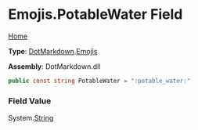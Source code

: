 # Emojis\.PotableWater Field

[Home](../../../README.md)

**Type**: [DotMarkdown](../../README.md)\.[Emojis](../README.md)

**Assembly**: DotMarkdown\.dll

```csharp
public const string PotableWater = ":potable_water:"
```

### Field Value

System\.[String](https://docs.microsoft.com/en-us/dotnet/api/system.string)